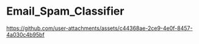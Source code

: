 # Email_Spam_Classifier

https://github.com/user-attachments/assets/c44368ae-2ce9-4e0f-8457-4a030c4b95bf

